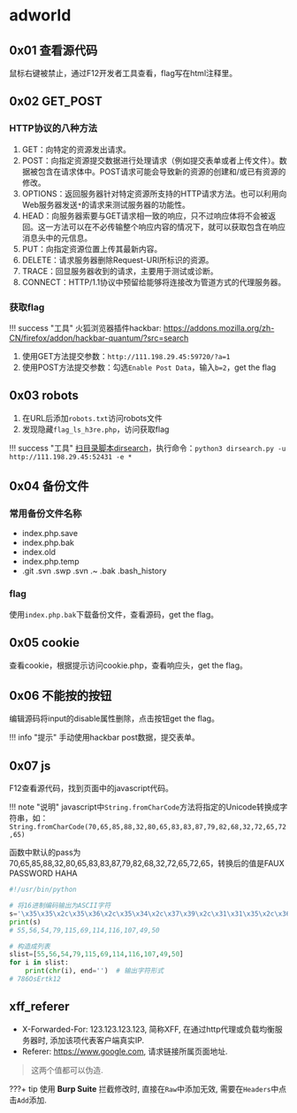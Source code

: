 # adworld

## 0x01 查看源代码

鼠标右键被禁止，通过F12开发者工具查看，flag写在html注释里。

## 0x02 GET_POST

### HTTP协议的八种方法

1. GET：向特定的资源发出请求。
1. POST：向指定资源提交数据进行处理请求（例如提交表单或者上传文件）。数据被包含在请求体中。POST请求可能会导致新的资源的创建和/或已有资源的修改。
1. OPTIONS：返回服务器针对特定资源所支持的HTTP请求方法。也可以利用向Web服务器发送`*`的请求来测试服务器的功能性。
1. HEAD：向服务器索要与GET请求相一致的响应，只不过响应体将不会被返回。这一方法可以在不必传输整个响应内容的情况下，就可以获取包含在响应消息头中的元信息。
1. PUT：向指定资源位置上传其最新内容。
1. DELETE：请求服务器删除Request-URI所标识的资源。
1. TRACE：回显服务器收到的请求，主要用于测试或诊断。
1. CONNECT：HTTP/1.1协议中预留给能够将连接改为管道方式的代理服务器。

### 获取flag

!!! success "工具"
    火狐浏览器插件hackbar: <https://addons.mozilla.org/zh-CN/firefox/addon/hackbar-quantum/?src=search>

1. 使用GET方法提交参数：`http://111.198.29.45:59720/?a=1`
1. 使用POST方法提交参数：勾选`Enable Post Data`，输入`b=2`，get the flag

## 0x03 robots

1. 在URL后添加`robots.txt`访问robots文件
1. 发现隐藏`flag_ls_h3re.php`，访问获取flag

!!! success "工具"
    [扫目录脚本dirsearch](https://github.com/maurosoria/dirsearch)，执行命令：`python3 dirsearch.py -u http://111.198.29.45:52431 -e *`

## 0x04 备份文件

### 常用备份文件名称

- index.php.save
- index.php.bak
- index.old
- index.php.temp
- .git .svn .swp .svn .~ .bak .bash_history

### flag

使用`index.php.bak`下载备份文件，查看源码，get the flag。

## 0x05 cookie

查看cookie，根据提示访问cookie.php，查看响应头，get the flag。

## 0x06 不能按的按钮

编辑源码将input的disable属性删除，点击按钮get the flag。

!!! info "提示"
    手动使用hackbar post数据，提交表单。

## 0x07 js

F12查看源代码，找到页面中的javascript代码。

!!! note "说明"
    javascript中`String.fromCharCode`方法将指定的Unicode转换成字符串，如：`String.fromCharCode(70,65,85,88,32,80,65,83,83,87,79,82,68,32,72,65,72,65)`

函数中默认的pass为70,65,85,88,32,80,65,83,83,87,79,82,68,32,72,65,72,65，转换后的值是FAUX PASSWORD HAHA

```python
#!/usr/bin/python

# 将16进制编码输出为ASCII字符
s='\x35\x35\x2c\x35\x36\x2c\x35\x34\x2c\x37\x39\x2c\x31\x31\x35\x2c\x36\x39\x2c\x31\x31\x34\x2c\x31\x31\x36\x2c\x31\x30\x37\x2c\x34\x39\x2c\x35\x30'
print(s)
# 55,56,54,79,115,69,114,116,107,49,50

# 构造成列表
slist=[55,56,54,79,115,69,114,116,107,49,50]
for i in slist:
    print(chr(i), end='')  # 输出字符形式
# 786OsErtk12
```

## xff_referer

- X-Forwarded-For: 123.123.123.123, 简称XFF, 在通过http代理或负载均衡服务器时, 添加该项代表客户端真实IP.
- Referer: https://www.google.com, 请求链接所属页面地址.

> 这两个值都可以伪造.

???+ tip
    使用 **Burp Suite** 拦截修改时, 直接在`Raw`中添加无效, 需要在`Headers`中点击`Add`添加.
